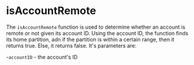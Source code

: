 # isAccountRemote

The `isAccountRemote` function is used to determine whether an account is remote or not given its account ID. Using the account ID, the function finds its home partition, adn if the partition is within a certain range, then it returns true. Else, it returns false. It's parameters are:

-`accountID` - the account's ID

